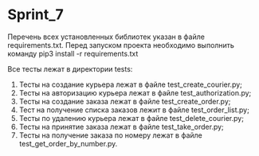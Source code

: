 # Sprint_7

Перечень всех установленных библиотек указан в файле requirements.txt.
Перед запуском проекта необходимо выполнить команду pip3 install -r requirements.txt

Все тесты лежат в директории tests:

1. Тесты на создание курьера лежат в файле test_create_courier.py;
2. Тесты на авторизацию курьера лежат в файле test_authorization.py;
3. Тесты на создание заказа лежат в файле test_create_order.py;
4. Тест на получение списка заказов лежит в файле test_order_list.py;
5. Тесты по удалению курьера лежат в файле test_delete_courier.py;
6. Тесты на принятие заказа лежат в файле test_take_order.py;
7. Тесты на получение заказа по номеру лежат в файле test_get_order_by_number.py.
